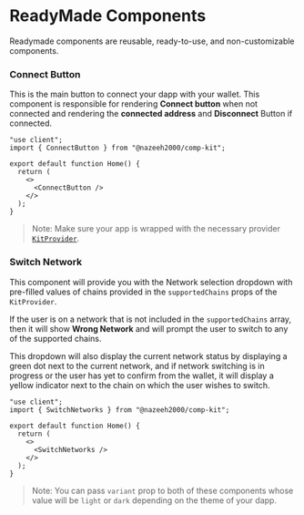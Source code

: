 # ReadyMade Components
Readymade components are reusable, ready-to-use, and non-customizable components.

### Connect Button
This is the main button to connect your dapp with your wallet. This component is responsible for rendering **Connect button** when not connected and rendering the **connected address** and **Disconnect** Button if connected.

```tsx
"use client";
import { ConnectButton } from "@nazeeh2000/comp-kit";

export default function Home() {
  return (
    <>
      <ConnectButton />
    </>
  );
}
```
> Note: Make sure your app is wrapped with the necessary provider [`KitProvider`](./README.md#kitprovider).

### Switch Network 
This component will provide you with the Network selection dropdown with pre-filled values of chains provided in the `supportedChains` props of the `KitProvider`.

If the user is on a network that is not included in the `supportedChains` array, then it will show **Wrong Network** and will prompt the user to switch to any of the supported chains.

This dropdown will also display the current network status by displaying a green dot next to the current network, and if network switching is in progress or the user has yet to confirm from the wallet, it will display a yellow indicator next to the chain on which the user wishes to switch.

```tsx
"use client";
import { SwitchNetworks } from "@nazeeh2000/comp-kit";

export default function Home() {
  return (
    <>
      <SwitchNetworks />
    </>
  );
}
```

> Note: You can pass `variant` prop to both of these components whose value will be `light` or `dark` depending on the theme of your dapp.
